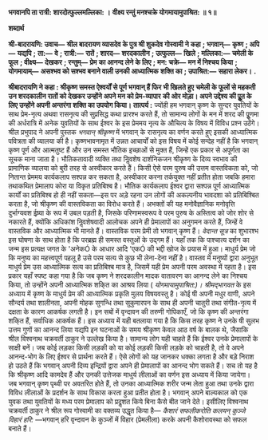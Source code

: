 **भगवानपि ता रात्री: शारदोत्फुल्लमल्लिका: ।** **वीक्ष्य रन्तुं मनश्चक्रे योगमायामुपाश्रित: ॥ १॥** 

**शब्दार्थ** 

**श्री-बादरायणि: उवाच—** **श्रील बादरायण व्यासदेव के पुत्र श्री शुकदेव गोस्वामी ने कहा** **; भगवान्—** **कृष्ण** **; अपि—** **यद्यपि** **;** **ता:—** **वे** **; रात्री:—** **रातें** **; शारद—** **शरदकालीन** **; उत्फुल्ल—** **खिले** **; मल्लिका:—** **चमेली के फूल** **; वीक्ष्य—** **देखकर** **; रन्तुम्—** **प्रेम** **का आनन्द लेने के लिए** **; मन: चक्रे—** **मन में निश्चय किया** **; योगमायाम्—** **असश्भव को सश्भव बनाने वाली उनकी आध्यात्मिक** **शक्ति का** **; उपाश्रित:—** **सहारा लेकर।** **.** 

**श्रीबादरायणि ने कहा : श्रीकृष्ण समस्त ऐश्वर्यों से पूर्ण भगवान् हैं फिर भी खिलते हुए** **चमेली के फूलों से महकती उन शरदकालीन रातों को देखकर उन्होंने अपने मन को प्रेम-व्यापार** **की ओर मोड़ा। अपने उद्देश्य की पूॢत के लिए उन्होंने अपनी अन्तरंगा शक्ति का उपयोग किया।** **तात्पर्य :** ज्योंही हम भगवान् कृष्ण के सुन्दर युवतियों के साथ प्रेम-नृत्य अथवा रासनृत्य की सुप्रसिद्ध कथा प्रारश्भ करते हैं, तो सामान्य लोगों के मन में शरद की पूॢणमा की अर्धरात्रि में अनेक युवतियों के साथ ईश्वर के इस प्रेममय नृत्य के औचित्य के विषय में विविध प्रश्न उठेंगे। श्रील प्रभुपाद ने अपनी पुस्तक *भगवान् श्रीकृष्ण* में भगवान् के रासनृत्य का वर्णन करते हुए इसकी आध्यात्मिक पवित्रता की व्यालया की है। कृष्णभावनामृत में उन्नत आचार्यों को इस विषय में कोई सन्देह नहीं है कि भगवान् कृष्ण पूर्ण और आत्मतुष्ट हैं और उन समस्त भौतिक इच्छाओं से मुक्त हैं, जिन्हें एक प्रकार से अपूर्णता का सूचक माना जाता है। भौतिकतावादी व्यक्ति तथा निॢवशेष दार्शनिकजन श्रीकृष्ण के दिव्य स्वभाव की प्रामाणिक व्यालया को बुरी तरह से अस्वीकार करते हैं। किसी ऐसे परम पुरुष की उत्तम वास्तविकता को, जो नितान्त प्रेममय कार्यकलाप सश्पन्न कर सकता है, अस्वीकार करना तर्कयुक्त नहीं प्रतीत होता जबकि हमारा तथाकथित प्रेमालाप कोरा या विकृत प्रतिबिश्ब है। भौतिक कार्यकलाप ईश्वर द्वारा सश्पन्न पूर्ण आध्यात्मिक कार्यों का प्रतिबिश्ब हो ही नहीं सकता—इस पर अड़े रहना उन लोगों की अकल्पनीय भावदशा को प्रतिबिश्बित करता है, जो श्रीकृष्ण की वास्तविकता का विरोध करते हैं। अभक्तों की यह मनोवैज्ञानिक मनोवृत्ति दुर्भाग्यवश ईष्र्या के रूप में उबल पड़ती है, जिसके परिणामस्वरूप वे परम पुरुष के अस्तित्व को जोर शोर से नकारते हैं, क्योंकि अधिकांश निॢवशेषवादी आलोचक अपने ही प्रेमालापों का अनुगमन करते हैं, जिन्हें वे वास्तविक और आध्यात्मिक भी मानते हैं। वास्तविक परम प्रेमी तो भगवान् कृष्ण हैं। *वेदान्त सूत्र* का शुभारश्भ इस घोषणा के साथ होता है कि परब्रह्म ही समस्त वस्तुओं के उद्गम हैं। यहाँ तक कि पाश्चात्य दर्शन का जन्म इस प्रत्यक्ष जगत के 'अनेकÓ के आधार आदि 'एकÓ की भद्दी खोज के प्रयास में हुआ। माधुर्य प्रेम जो कि मनुष्य का महत्त्वपूर्ण पहलू है उसे परम सत्य से कुछ भी लेना-देना नहीं है। वास्तव में मनुष्यों द्वारा अनुभूत माधुर्य प्रेम उस आध्यात्मिक सत्य का प्रतिबिश्ब मात्र है, जिसमें यही प्रेम अपनी परम अवस्था में रहता है। इस प्रकार यहाँ स्पष्ट कहा गया है कि जब कृष्ण ने शरदकालीन मादक वातावरण का आनन्द लेने का निश्चय किया, तो उन्होंने अपनी आध्यात्मिक शकि्त का आश्रय लिया ( *योगमायामुपाश्रित:)। श्रीमद्भागवत* के इस अध्याय में कृष्ण के माधुर्य प्रेम की आध्यात्मिक प्रकृति मुलय विषयवस्तु है। कोई षी अपनी मधुर वाणी, अपने सौन्दर्य तथा शालीनता, अपनी मोहक सुगन्धि तथा सुकुमारपन के साथ ही अपनी चातुरी तथा संगीत-नृत्य में दक्षता के कारण आकर्षक लगती है। इन सबों में वृन्दावन की तरुणी गोपिकाएँ, जो कि कृष्ण की अन्तरंगा शकि्त हैं, सर्वाधिक आकर्षक हैं। इस अध्याय में यही बतलाया गया है कि किस तरह कृष्ण ने उनके षी सुलभ उत्तम गुणों का आनन्द लिया यद्यपि इन घटनाओं के समय श्रीकृष्ण केवल आठ वर्ष के बालक थे, जैसाकि श्रील विश्वनाथ चक्रवर्ती ठाकुर ने उल्लेख किया है। सामान्य लोग यही चाहते हैं कि ईश्वर उनके प्रेमालापों के साक्षी बनें। जब कोई लड़का किसी लड़की को या कोई लड़की किसी लड़के को चाहती है, तो वे अपने आनन्द-भोग के लिए ईश्वर से प्रार्थना करते हैं। ऐसे लोगों को यह जानकर धक्का लगता है और बड़े निराश हो उठते हैं कि भगवान् अपनी दिव्य इन्द्रियों द्वारा अपने ही प्रेमालापों का आनन्द भोग सकते हैं। सच तो यह है कि श्रीकृष्ण आदि कामदेव हैं और उनकी उत्तेजक माधुर्य लीलाओं का वर्णन इस अध्याय में किया जायेगा। जब भगवान् कृष्ण पृथ्वी पर अवतरित होते हैं, तो उनका आध्यात्मिक शरीर जन्म लेता हुआ तथा उनके द्वारा विविध लीलाओं के प्रदर्शन के साथ विकास करता हुआ प्रतीत होता है। भगवान् अपने बाल्यकाल को एक युवक तथा युवतियों के मध्य परम प्रेमालाप को प्रदॢशत किये बिना कैसे बीत जाने देते। इसीलिए विश्वनाथ चक्रवर्ती ठाकुर ने श्रील रूप गोस्वामी का वक्तव्य उद्धृत किया है— *कैशारं* *सफलीकरोति कलयन् कुञ्जे विहारं हरि:* —भगवान् हरि वृन्दावन के कुञ्जों में विहार (प्रेमलीला) करके अपनी कैशोरावस्था को सफल बनाते हैं।  